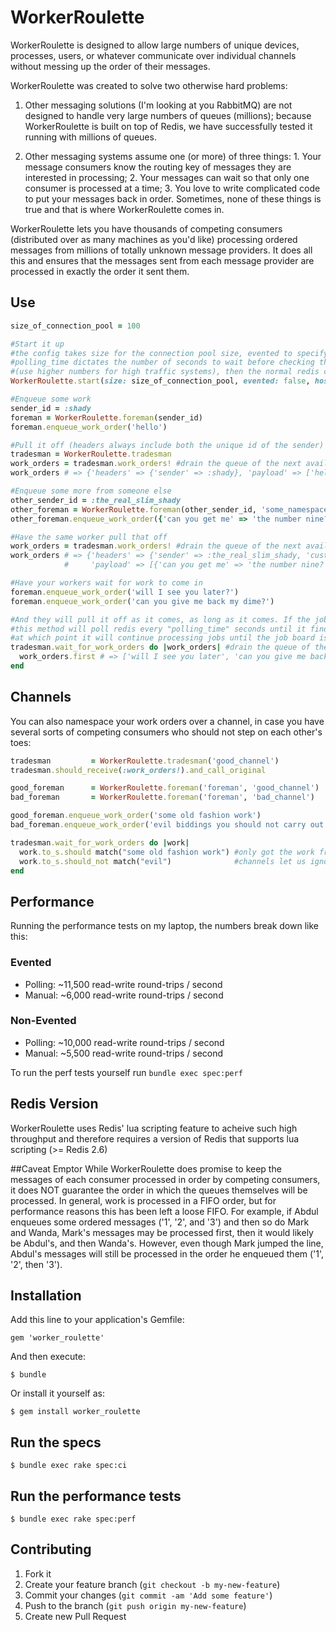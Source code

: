 # WorkerRoulette

WorkerRoulette is designed to allow large numbers of unique devices, processes, users, or whatever communicate over individual channels without messing up the order of their messages. 

WorkerRoulette was created to solve two otherwise hard problems:

1) Other messaging solutions (I'm looking at you RabbitMQ) are not designed to  handle very large numbers of queues (millions); because WorkerRoulette is built on top of Redis, we have successfully tested it running with millions of queues. 

2) Other messaging systems assume one (or more) of three things: 
            1. Your message consumers know the routing key of messages they are interested in processing; 
            2. Your messages can wait so that only one consumer is processed at a time; 
            3. You love to write complicated code to put your messages back in order.
Sometimes, none of these things is true and that is where WorkerRoulette comes in.

WorkerRoulette lets you have thousands of competing consumers (distributed over as many machines as you'd like) processing ordered messages from millions of totally unknown message providers. It does all this and ensures that the messages sent from each message provider are processed in exactly the order it sent them.

## Use
```ruby
size_of_connection_pool = 100

#Start it up
#the config takes size for the connection pool size, evented to specify whether to use evented redis or not,
#polling_time dictates the number of seconds to wait before checking the job queue
#(use higher numbers for high traffic systems), then the normal redis config
WorkerRoulette.start(size: size_of_connection_pool, evented: false, host: 'localhost', timeout: 5, db: 1, polling_time: 2)

#Enqueue some work
sender_id = :shady
foreman = WorkerRoulette.foreman(sender_id)
foreman.enqueue_work_order('hello')

#Pull it off (headers always include both the unique id of the sender)
tradesman = WorkerRoulette.tradesman
work_orders = tradesman.work_orders! #drain the queue of the next available sender
work_orders # => {'headers' => {'sender' => :shady}, 'payload' => ['hello']}

#Enqueue some more from someone else
other_sender_id = :the_real_slim_shady
other_foreman = WorkerRoulette.foreman(other_sender_id, 'some_namespace')
other_foreman.enqueue_work_order({'can you get me' => 'the number nine?'}, {'custom' => 'headers'})

#Have the same worker pull that off
work_orders = tradesman.work_orders! #drain the queue of the next available sender
work_orders # => {'headers' => {'sender' => :the_real_slim_shady, 'custom' => 'headers'},
            #     'payload' => [{'can you get me' => 'the number nine?'}]}

#Have your workers wait for work to come in
foreman.enqueue_work_order('will I see you later?')
foreman.enqueue_work_order('can you give me back my dime?')

#And they will pull it off as it comes, as long as it comes. If the job board is empty (ie there is now work to do),
#this method will poll redis every "polling_time" seconds until it finds work,
#at which point it will continue processing jobs until the job board is empty again
tradesman.wait_for_work_orders do |work_orders| #drain the queue of the next available sender
  work_orders.first # => ['will I see you later', 'can you give me back my dime?']
end
```

## Channels
You can also namespace your work orders over a channel, in case you have several sorts of competing consumers who should not step on each other's toes:
```ruby
tradesman         = WorkerRoulette.tradesman('good_channel')
tradesman.should_receive(:work_orders!).and_call_original

good_foreman      = WorkerRoulette.foreman('foreman', 'good_channel')
bad_foreman       = WorkerRoulette.foreman('foreman', 'bad_channel')

good_foreman.enqueue_work_order('some old fashion work')
bad_foreman.enqueue_work_order('evil biddings you should not carry out')

tradesman.wait_for_work_orders do |work|
  work.to_s.should match("some old fashion work") #only got the work from the good foreman
  work.to_s.should_not match("evil")              #channels let us ignore the other's evil orders
end
```

## Performance
Running the performance tests on my laptop, the numbers break down like this:
### Evented
  - Polling: ~11,500 read-write round-trips / second
  - Manual:  ~6,000  read-write round-trips / second

### Non-Evented
  - Polling: ~10,000 read-write round-trips / second
  - Manual:  ~5,500  read-write round-trips / second

To run the perf tests yourself run `bundle exec spec:perf`

## Redis Version
WorkerRoulette uses Redis' lua scripting feature to acheive such high throughput and therefore requires a version of Redis that supports lua scripting (>= Redis 2.6)

##Caveat Emptor
While WorkerRoulette does promise to keep the messages of each consumer processed in order by competing consumers, it does NOT guarantee the order in which the queues themselves will be processed. In general, work is processed in a FIFO order, but for performance reasons this has been left a loose FIFO. For example, if Abdul enqueues some ordered messages ('1', '2', and '3') and then so do Mark and Wanda, Mark's messages may be processed first, then it would likely be Abdul's, and then Wanda's. However, even though Mark jumped the line, Abdul's messages will still be processed in the order he enqueued them ('1', '2', then '3').

## Installation

Add this line to your application's Gemfile:

    gem 'worker_roulette'

And then execute:

    $ bundle

Or install it yourself as:

    $ gem install worker_roulette

## Run the specs

    $ bundle exec rake spec:ci

## Run the performance tests

    $ bundle exec rake spec:perf


## Contributing

1. Fork it
2. Create your feature branch (`git checkout -b my-new-feature`)
3. Commit your changes (`git commit -am 'Add some feature'`)
4. Push to the branch (`git push origin my-new-feature`)
5. Create new Pull Request
